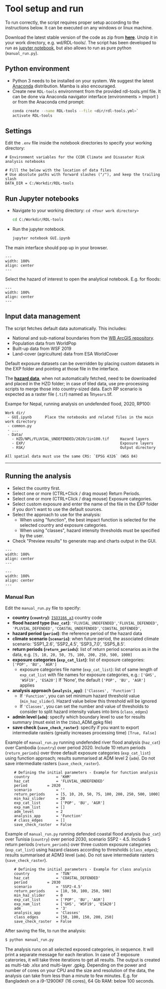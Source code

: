 # Tool setup and run
To run correctly, the script requires proper setup according to the instructions below. It can be executed on any windows or linux machine.

Download the latest stable version of the code as zip from [**here**](http://dummylink). Unzip it in your work directory, e.g. wd/RDL-tools/.
The script has been developed to run as [jupyter notebook](https://jupyter.org/), but also allows to run as pure python (`manual_run.py`). 

## Python environment
- Python 3 needs to be installed on your system. We suggest the latest [Anaconda](https://www.anaconda.com/download) distribution. Mamba is also encouraged.
- Create new `RDL-tools` environment from the provided rdl-tools.yml file. It can be done via Anaconda navigator interface (environments > Import ) or from the Anaconda cmd prompt:
  ```bash
  conda create --name RDL-tools --file <dir/rdl-tools.yml>`
  activate RDL-tools
  ```

## Settings
Edit the `.env` file inside the notebook directories to specify your working directory:

```
# Environment variables for the CCDR Climate and Disasater Risk analysis notebooks

# Fill the below with the location of data files
# Use absolute paths with forward slashes ("/"), and keep the trailing slash
DATA_DIR = C:/Workdir/RDL-tools
```

## Run Jupyter notebooks
- Navigate to your working directory: `cd <Your work directory>`
  ```bash
  cd C:/Workdir/RDL-tools
  ```
- Run the jupyter notebook.
  ```bash
  jupyter notebook GUI.ipynb
  ```
The main interface should pop up in your browser.

```{figure} images/GUI.png
---
width: 100%
align: center
---
```
Select the hazard of interest to open the analytical notebook. E.g. for floods:

```{figure} images/GUI_F3.png
---
width: 100%
align: center
---
```

## Input data management

The script fetches default data automatically. This includes:

- National and sub-national boundaries from the [WB ArcGIS repository](https://services.arcgis.com/iQ1dY19aHwbSDYIF/ArcGIS/rest/services/World_Bank_Global_Administrative_Divisions_VIEW/FeatureServer).
- Population data from WorldPop
- Built-up data from WSF 2019
- Land-cover (agriculture) data from ESA WorldCover

Default exposure datasets can be overridden by placing custom datasets in the EXP folder and pointing at those file in the interface.

The [**hazard data**](global-hazard.md), when not automatically fetched, need to be downloaded and placed in the HZD folder; in case of tiled data, use pre-processing scripts to merge those into country-sized data. Each RP scenario is expected as a raster file (`.tif`) named as 1in`years`.tif.<br>

Exampe for Nepal, running analysis on undefended flood, 2020, RP100:

  ```
  Work dir/
   - GUI.ipynb		Place the notebooks and related files in the main work directory
   - common.py
   - ...
   - Data/
     - HZD/NPL/FLUVIAL_UNDEFENDED/2020/1in100.tif	  Hazard layers
     - EXP/		                                      Exposure layers
     - RSK/		                                      Output directory
  ```

  ```{caution}
  All spatial data must use the same CRS: `EPSG 4326` (WGS 84)
  ```
<hr>

## Running the analysis

- Select the country first.
- Select one or more (CTRL+Click / drag mouse) Return Periods.
- Select one or more (CTRL+Click / drag mouse) Exposure categories.
- Select custom exposure and enter the name of the file in the EXP folder if you don't want to use the default sources.
- Select the approach to use for the analysis:
  - When using "function", the best impact function is selected for the selected country and exposure categories.
  - When using "classes", hazard intensity thresholds must be specified by the user.
- Check "Preview results" to generate map and charts output in the GUI.

```{figure} images/GUI_pre_map.png
---
width: 100%
align: center
---
```
```{figure} images/GUI_pre_charts.jpg
---
width: 100%
align: center
---
```

### Manual Run
Edit the `manual_run.py` file to specify:
- **country (`country`)**: [`ISO3166_a3`](https://en.wikipedia.org/wiki/ISO_3166-1_alpha-3) country code
- **flood hazard type (`haz_cat`)**: `'FLUVIAL_UNDEFENDED'`,`'FLUVIAL_DEFENDED'`, `'PLUVIAL_DEFENDED'`, `'COASTAL_UNDEFENDED'`,`'COASTAL_DEFENDED'`,
- **hazard period (`period`)**: the reference period of the hazard data
- **climate scenario (`scenario`)**: when future period, the associated climate scenario: 'SSP1_2.6', 'SSP2_4.5', 'SSP3_7.0', 'SSP5_8.5'.
- **return periods (`return_periods`)**: list of return period scenarios as in the data, e.g. `[5, 10, 20, 50, 75, 100, 200, 250, 500, 1000]`
- **exposure categories (`exp_cat_list`)**: list of exposure categories: `['POP', 'BU', 'AGR']`
  - exposure categories file name (`exp_cat_list`): list  of same length of `exp_cat_list` with file names for exposure categories, e.g.: `['GHS', 'WSF19', 'ESA20']`
    If 'None', the default `['POP', 'BU', 'AGR']` applies
- **analysis approach (`analysis_app`)**: `['Classes', 'Function']`
  - If `'Function'`, you can set minimum hazard threshold value (`min_haz_slider`). Hazard value below this threshold will be ignored
  - If `'Classes'`,  you can set the number and value of thresholds to consider to split hazard intensity values into bins (`class_edges`)
- **admin level (`adm`)**: specify which boundary level to use for results summary (must exist in the `ISOa3`_ADM.gpkg file)
- **save check (`save_check_raster`)**: specify if you want to export intermediate rasters (greatly increases processing time) `[True, False]`

Example of `manual_run.py` running undefended river flood analysis (`haz_cat`) over Cambodia (`country`) over period 2020.
Include 10 return periods (`return_periods`) over three default exposure categories (`exp_cat_list`) using function approach; results summarised at ADM level 2 (`adm`). Do not save intermediate rasters (`save_check_raster`).

```
    # Defining the initial parameters - Example for function analysis
    country            = 'KHM'
    haz_cat            = 'FLUVIAL_UNDEFENDED'
    period	       = 2020
    scenario           = ''
    return_periods     = [5, 10, 20, 50, 75, 100, 200, 250, 500, 1000]
    min_haz_slider     = 20
    exp_cat_list       = ['POP', 'BU', 'AGR']
    exp_nam_list       = []
    adm_level          = 2
    analysis_app       = 'Function'
    # class_edges      = []
    save_check_raster  = False
```

Example of `manual_run.py` running defended coastal flood analysis (`haz_cat`) over Tunisia (`country`) over period 2030, scenario SSP2 - 4.5.
Include 5 return periods (`return_periods`) over three custom exposure categories (`exp_cat_list`) using hazard classes according to thresholds (`class_edges`); results summarised at ADM3 level (`adm`). Do not save intermediate rasters (`save_check_raster`).

```
    # Defining the initial parameters - Example for class analysis
    country            = 'TUN'
    haz_cat            = 'COASTAL_DEFENDED'
    period	       = 2030
    scenario           = 'SSP2-4.5'
    return_periods     = [10, 50, 100, 250, 500]
    min_haz_slider     = 0
    exp_cat_list       = ['POP', 'BU', 'AGR']
    exp_nam_list       = ['GHS', 'WSF19', 'ESA20']
    adm                = '3'
    analysis_app       = 'Classes'
    class_edges        = [50, 100, 150, 200, 250]
    save_check_raster  = False
```


After saving the file, to run the analysis:

```bash
$ python manual_run.py
```

The analysis runs on all selected exposed categories, in sequence. It will print a separate message for each iteration. In case of 3 exposure caterories, it will take three iterations to get all results.
The output is created as multi-tab .xlsx and multi-layer .gpkg.
Depending on the power and number of cores on your CPU and the size and resolution of the data, the analysis can take from less than a minute to few minutes.
E.g. for Bangladesh on a  i9-12900KF (16 cores), 64 Gb RAM: below 100 seconds.



